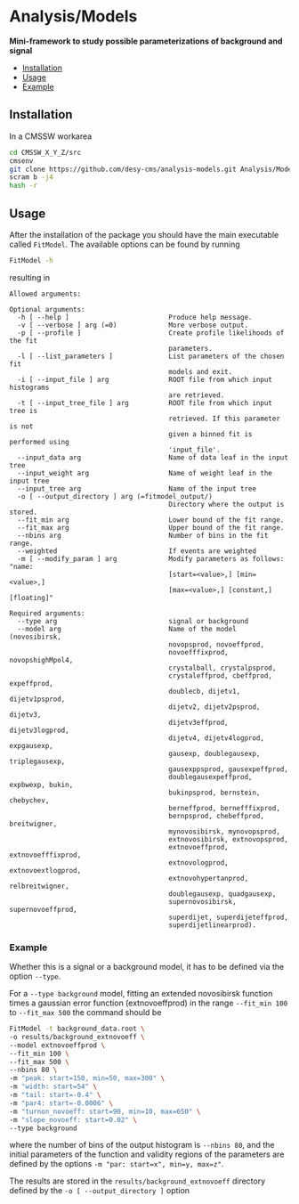 # Analysis/Models

**Mini-framework to study possible parameterizations of background and signal**

* [Installation](#Installation)
* [Usage](#Usage)
 * [Example](#Example)

## Installation

In a CMSSW workarea

```bash
cd CMSSW_X_Y_Z/src
cmsenv
git clone https://github.com/desy-cms/analysis-models.git Analysis/Models
scram b -j4
hash -r
```

## Usage

After the installation of the package you should have the main executable called `FitModel`. The available options can be found by running 

```bash
FitModel -h
```

resulting in 

```
Allowed arguments:

Optional arguments:
  -h [ --help ]                         Produce help message.
  -v [ --verbose ] arg (=0)             More verbose output.
  -p [ --profile ]                      Create profile likelihoods of the fit 
                                        parameters.
  -l [ --list_parameters ]              List parameters of the chosen fit 
                                        models and exit.
  -i [ --input_file ] arg               ROOT file from which input histograms 
                                        are retrieved.
  -t [ --input_tree_file ] arg          ROOT file from which input tree is 
                                        retrieved. If this parameter is not 
                                        given a binned fit is performed using 
                                        'input_file'.
  --input_data arg                      Name of data leaf in the input tree
  --input_weight arg                    Name of weight leaf in the input tree
  --input_tree arg                      Name of the input tree
  -o [ --output_directory ] arg (=fitmodel_output/)
                                        Directory where the output is stored.
  --fit_min arg                         Lower bound of the fit range.
  --fit_max arg                         Upper bound of the fit range.
  --nbins arg                           Number of bins in the fit range.
  --weighted                            If events are weighted
  -m [ --modify_param ] arg             Modify parameters as follows: "name: 
                                        [start=<value>,] [min=<value>,] 
                                        [max=<value>,] [constant,] [floating]"

Required arguments:
  --type arg                            signal or background
  --model arg                           Name of the model (novosibirsk, 
                                        novopsprod, novoeffprod, 
                                        novoefffixprod, novopshighMpol4, 
                                        crystalball, crystalpsprod, 
                                        crystaleffprod, cbeffprod, expeffprod, 
                                        doublecb, dijetv1, dijetv1psprod, 
                                        dijetv2, dijetv2psprod, dijetv3, 
                                        dijetv3effprod, dijetv3logprod, 
                                        dijetv4, dijetv4logprod, expgausexp, 
                                        gausexp, doublegausexp, triplegausexp, 
                                        gausexppsprod, gausexpeffprod, 
                                        doublegausexpeffprod, expbwexp, bukin, 
                                        bukinpsprod, bernstein, chebychev, 
                                        berneffprod, bernefffixprod, 
                                        bernpsprod, chebeffprod, breitwigner, 
                                        mynovosibirsk, mynovopsprod, 
                                        extnovosibirsk, extnovopsprod, 
                                        extnovoeffprod, extnovoefffixprod, 
                                        extnovologprod, extnovoextlogprod, 
                                        extnovohypertanprod, relbreitwigner, 
                                        doublegausexp, quadgausexp, 
                                        supernovosibirsk, supernovoeffprod, 
                                        superdijet, superdijeteffprod, 
                                        superdijetlinearprod).
```

### Example

Whether this is a signal or a background model, it has to be defined via the option `--type`.

For a `--type background` model, fitting an extended novosibirsk function times a gaussian error function (extnovoeffprod) in the range `--fit_min 100` to `--fit_max 500` the command should be

```bash
FitModel -t background_data.root \
-o results/background_extnovoeff \
--model extnovoeffprod \
--fit_min 100 \
--fit_max 500 \
--nbins 80 \
-m "peak: start=150, min=50, max=300" \
-m "width: start=54" \
-m "tail: start=-0.4" \
-m "par4: start=-0.0006" \
-m "turnon_novoeff: start=90, min=10, max=650" \
-m "slope_novoeff: start=0.02" \
--type background
```

where the number of bins of the output histogram is `--nbins 80`, and the initial parameters of the function and validity regions of the parameters are defined by the options `-m "par: start=x", min=y, max=z"`.

The results are stored in the `results/background_extnovoeff` directory defined by the `-o [ --output_directory ]` option